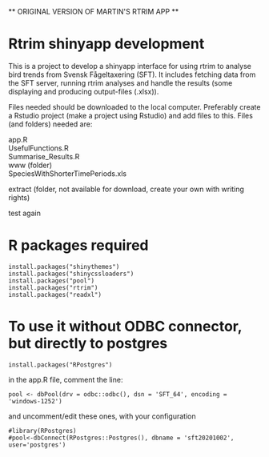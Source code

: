 ** ORIGINAL VERSION OF MARTIN'S RTRIM APP **


# Rtrim shinyapp development
This is a project to develop a shinyapp interface for using rtrim to analyse bird trends from Svensk Fågeltaxering (SFT). It includes fetching data from the SFT server, running rtrim analyses and handle the results (some displaying and producing output-files (.xlsx)). 

Files needed should be downloaded to the local computer. Preferably create a Rstudio project (make a project using Rstudio) and add files to this. Files (and folders) needed are:

app.R<br/>
UsefulFunctions.R<br/>
Summarise_Results.R<br/>
www (folder)<br/>
SpeciesWithShorterTimePeriods.xls<br/>

extract (folder, not available for download, create your own with writing rights)<br/>

test again


# R packages required
```
install.packages("shinythemes")
install.packages("shinycssloaders")
install.packages("pool")
install.packages("rtrim")
install.packages("readxl")
```

# To use it without ODBC connector, but directly to postgres
```
install.packages("RPostgres")
```
in the app.R file, comment the line:
```
pool <- dbPool(drv = odbc::odbc(), dsn = 'SFT_64', encoding = 'windows-1252')
```
and uncomment/edit these ones, with your configuration
```
#library(RPostgres)
#pool<-dbConnect(RPostgres::Postgres(), dbname = 'sft20201002', user='postgres')
```
